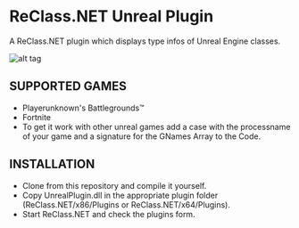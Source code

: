 ReClass.NET Unreal Plugin
=================================

A ReClass.NET plugin which displays type infos of Unreal Engine classes.

![alt tag](https://abload.de/img/urealpluginmzj75.png)

SUPPORTED GAMES
---
- Playerunknown's Battlegrounds™
- Fortnite
- To get it work with other unreal games add a case with the processname of your game 
  and a signature for the GNames Array to the Code.

INSTALLATION
-----
- Clone from this repository and compile it yourself.
- Copy UnrealPlugin.dll in the appropriate plugin folder (ReClass.NET/x86/Plugins or ReClass.NET/x64/Plugins).
- Start ReClass.NET and check the plugins form.
